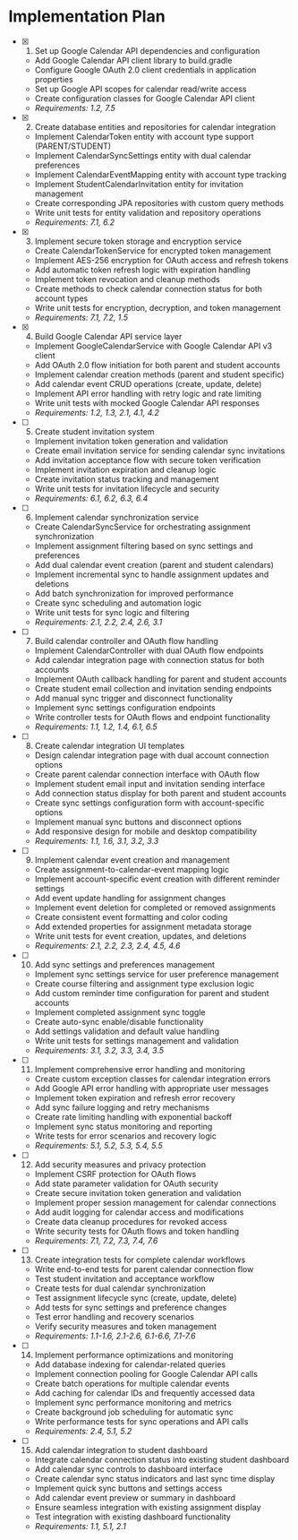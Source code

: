 # Implementation Plan

- [x] 1. Set up Google Calendar API dependencies and configuration
  - Add Google Calendar API client library to build.gradle
  - Configure Google OAuth 2.0 client credentials in application properties
  - Set up Google API scopes for calendar read/write access
  - Create configuration classes for Google Calendar API client
  - _Requirements: 1.2, 7.5_

- [x] 2. Create database entities and repositories for calendar integration
  - Implement CalendarToken entity with account type support (PARENT/STUDENT)
  - Implement CalendarSyncSettings entity with dual calendar preferences
  - Implement CalendarEventMapping entity with account type tracking
  - Implement StudentCalendarInvitation entity for invitation management
  - Create corresponding JPA repositories with custom query methods
  - Write unit tests for entity validation and repository operations
  - _Requirements: 7.1, 6.2_

- [x] 3. Implement secure token storage and encryption service
  - Create CalendarTokenService for encrypted token management
  - Implement AES-256 encryption for OAuth access and refresh tokens
  - Add automatic token refresh logic with expiration handling
  - Implement token revocation and cleanup methods
  - Create methods to check calendar connection status for both account types
  - Write unit tests for encryption, decryption, and token management
  - _Requirements: 7.1, 7.2, 1.5_

- [x] 4. Build Google Calendar API service layer
  - Implement GoogleCalendarService with Google Calendar API v3 client
  - Add OAuth 2.0 flow initiation for both parent and student accounts
  - Implement calendar creation methods (parent and student specific)
  - Add calendar event CRUD operations (create, update, delete)
  - Implement API error handling with retry logic and rate limiting
  - Write unit tests with mocked Google Calendar API responses
  - _Requirements: 1.2, 1.3, 2.1, 4.1, 4.2_

- [ ] 5. Create student invitation system
  - Implement invitation token generation and validation
  - Create email invitation service for sending calendar sync invitations
  - Add invitation acceptance flow with secure token verification
  - Implement invitation expiration and cleanup logic
  - Create invitation status tracking and management
  - Write unit tests for invitation lifecycle and security
  - _Requirements: 6.1, 6.2, 6.3, 6.4_

- [ ] 6. Implement calendar synchronization service
  - Create CalendarSyncService for orchestrating assignment synchronization
  - Implement assignment filtering based on sync settings and preferences
  - Add dual calendar event creation (parent and student calendars)
  - Implement incremental sync to handle assignment updates and deletions
  - Add batch synchronization for improved performance
  - Create sync scheduling and automation logic
  - Write unit tests for sync logic and filtering
  - _Requirements: 2.1, 2.2, 2.4, 2.6, 3.1_

- [ ] 7. Build calendar controller and OAuth flow handling
  - Implement CalendarController with dual OAuth flow endpoints
  - Add calendar integration page with connection status for both accounts
  - Implement OAuth callback handling for parent and student accounts
  - Create student email collection and invitation sending endpoints
  - Add manual sync trigger and disconnect functionality
  - Implement sync settings configuration endpoints
  - Write controller tests for OAuth flows and endpoint functionality
  - _Requirements: 1.1, 1.2, 1.4, 6.1, 6.5_

- [ ] 8. Create calendar integration UI templates
  - Design calendar integration page with dual account connection options
  - Create parent calendar connection interface with OAuth flow
  - Implement student email input and invitation sending interface
  - Add connection status display for both parent and student accounts
  - Create sync settings configuration form with account-specific options
  - Implement manual sync buttons and disconnect options
  - Add responsive design for mobile and desktop compatibility
  - _Requirements: 1.1, 1.6, 3.1, 3.2, 3.3_

- [ ] 9. Implement calendar event creation and management
  - Create assignment-to-calendar-event mapping logic
  - Implement account-specific event creation with different reminder settings
  - Add event update handling for assignment changes
  - Implement event deletion for completed or removed assignments
  - Create consistent event formatting and color coding
  - Add extended properties for assignment metadata storage
  - Write unit tests for event creation, updates, and deletions
  - _Requirements: 2.1, 2.2, 2.3, 2.4, 4.5, 4.6_

- [ ] 10. Add sync settings and preferences management
  - Implement sync settings service for user preference management
  - Create course filtering and assignment type exclusion logic
  - Add custom reminder time configuration for parent and student accounts
  - Implement completed assignment sync toggle
  - Create auto-sync enable/disable functionality
  - Add settings validation and default value handling
  - Write unit tests for settings management and validation
  - _Requirements: 3.1, 3.2, 3.3, 3.4, 3.5_

- [ ] 11. Implement comprehensive error handling and monitoring
  - Create custom exception classes for calendar integration errors
  - Add Google API error handling with appropriate user messages
  - Implement token expiration and refresh error recovery
  - Add sync failure logging and retry mechanisms
  - Create rate limiting handling with exponential backoff
  - Implement sync status monitoring and reporting
  - Write tests for error scenarios and recovery logic
  - _Requirements: 5.1, 5.2, 5.3, 5.4, 5.5_

- [ ] 12. Add security measures and privacy protection
  - Implement CSRF protection for OAuth flows
  - Add state parameter validation for OAuth security
  - Create secure invitation token generation and validation
  - Implement proper session management for calendar connections
  - Add audit logging for calendar access and modifications
  - Create data cleanup procedures for revoked access
  - Write security tests for OAuth flows and token handling
  - _Requirements: 7.1, 7.2, 7.3, 7.4, 7.6_

- [ ] 13. Create integration tests for complete calendar workflows
  - Write end-to-end tests for parent calendar connection flow
  - Test student invitation and acceptance workflow
  - Create tests for dual calendar synchronization
  - Test assignment lifecycle sync (create, update, delete)
  - Add tests for sync settings and preference changes
  - Test error handling and recovery scenarios
  - Verify security measures and token management
  - _Requirements: 1.1-1.6, 2.1-2.6, 6.1-6.6, 7.1-7.6_

- [ ] 14. Implement performance optimizations and monitoring
  - Add database indexing for calendar-related queries
  - Implement connection pooling for Google Calendar API calls
  - Create batch operations for multiple calendar events
  - Add caching for calendar IDs and frequently accessed data
  - Implement sync performance monitoring and metrics
  - Create background job scheduling for automatic sync
  - Write performance tests for sync operations and API calls
  - _Requirements: 2.4, 5.1, 5.2_

- [ ] 15. Add calendar integration to student dashboard
  - Integrate calendar connection status into existing student dashboard
  - Add calendar sync controls to dashboard interface
  - Create calendar sync status indicators and last sync time display
  - Implement quick sync buttons and settings access
  - Add calendar event preview or summary in dashboard
  - Ensure seamless integration with existing assignment display
  - Test integration with existing dashboard functionality
  - _Requirements: 1.1, 5.1, 2.1_